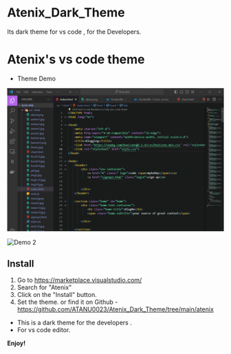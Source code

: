 # Atenix_Dark_Theme
Its dark theme for vs code , for the Developers.

# Atenix's vs code theme

* Theme Demo 

![Demo 1](<atenix/Screenshot 2023-12-21 220217.png>)

![Demo 2](<Screenshot 2023-12-21 220728.png>)

## Install

1. Go to https://marketplace.visualstudio.com/
2. Search for "Atenix"
3. Click on the "Install" button.
4. Set the theme. or find it on Github - https://github.com/ATANU0023/Atenix_Dark_Theme/tree/main/atenix

* This is a dark theme for the developers .
* For vs code editor.





**Enjoy!**

